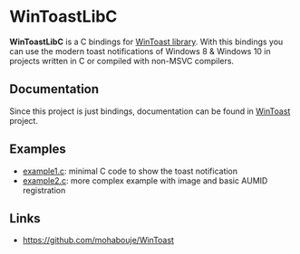 # WinToastLibC
**WinToastLibC** is a C bindings for [WinToast library](https://github.com/mohabouje/WinToast). With this bindings you can use the modern toast notifications of Windows 8 & Windows 10 in projects written in C or compiled with non-MSVC compilers.

## Documentation
Since this project is just bindings, documentation can be found in [WinToast](https://github.com/mohabouje/WinToast) project.

## Examples
* [example1.c](example/example1.c): minimal C code to show the toast notification
* [example2.c](example/example2.c): more complex example with image and basic AUMID registration

## Links
* https://github.com/mohabouje/WinToast
